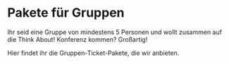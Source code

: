 # Pakete für Gruppen

Ihr seid eine Gruppe von mindestens 5 Personen und wollt zusammen auf die Think About! Konferenz kommen? Großartig! 

Hier findet ihr die Gruppen-Ticket-Pakete, die wir anbieten.
